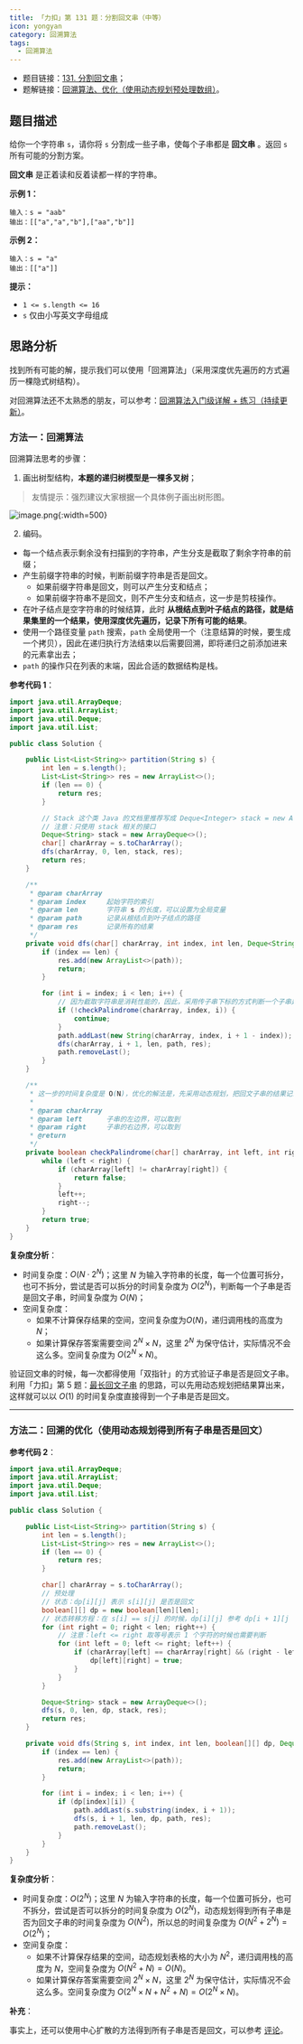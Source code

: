 ```yaml
---
title: 「力扣」第 131 题：分割回文串（中等）
icon: yongyan
category: 回溯算法
tags:
  - 回溯算法
---
```


- 题目链接：[131. 分割回文串](https://leetcode-cn.com/problems/palindrome-partitioning/)；
- 题解链接：[回溯算法、优化（使用动态规划预处理数组）](https://leetcode-cn.com/problems/palindrome-partitioning/solution/hui-su-you-hua-jia-liao-dong-tai-gui-hua-by-liweiw/)。

## 题目描述

给你一个字符串 `s`，请你将 `s` 分割成一些子串，使每个子串都是 **回文串** 。返回 `s` 所有可能的分割方案。

**回文串** 是正着读和反着读都一样的字符串。

**示例 1：**

```
输入：s = "aab"
输出：[["a","a","b"],["aa","b"]]
```

**示例 2：**

```
输入：s = "a"
输出：[["a"]]
```

**提示：**

- `1 <= s.length <= 16`
- `s` 仅由小写英文字母组成

## 思路分析

找到所有可能的解，提示我们可以使用「回溯算法」（采用深度优先遍历的方式遍历一棵隐式树结构）。

对回溯算法还不太熟悉的朋友，可以参考：[回溯算法入门级详解 + 练习（持续更新）](https://leetcode-cn.com/problems/permutations/solution/hui-su-suan-fa-python-dai-ma-java-dai-ma-by-liweiw/)。

### 方法一：回溯算法

回溯算法思考的步骤：

1. 画出树型结构，**本题的递归树模型是一棵多叉树**；

> 友情提示：强烈建议大家根据一个具体例子画出树形图。

![image.png](https://pic.leetcode-cn.com/298a80282ac3505fec3710abdc1e656c591cf7acaa3ba976151480729244b649-image.png){:width=500}

2. 编码。

- 每一个结点表示剩余没有扫描到的字符串，产生分支是截取了剩余字符串的前缀；
- 产生前缀字符串的时候，判断前缀字符串是否是回文。
  - 如果前缀字符串是回文，则可以产生分支和结点；
  - 如果前缀字符串不是回文，则不产生分支和结点，这一步是剪枝操作。
- 在叶子结点是空字符串的时候结算，此时 **从根结点到叶子结点的路径，就是结果集里的一个结果，使用深度优先遍历，记录下所有可能的结果**。
- 使用一个路径变量 `path` 搜索，`path` 全局使用一个（注意结算的时候，要生成一个拷贝），因此在递归执行方法结束以后需要回溯，即将递归之前添加进来的元素拿出去；
- `path` 的操作只在列表的末端，因此合适的数据结构是栈。

**参考代码 1**：

```Java []
import java.util.ArrayDeque;
import java.util.ArrayList;
import java.util.Deque;
import java.util.List;

public class Solution {

    public List<List<String>> partition(String s) {
        int len = s.length();
        List<List<String>> res = new ArrayList<>();
        if (len == 0) {
            return res;
        }

        // Stack 这个类 Java 的文档里推荐写成 Deque<Integer> stack = new ArrayDeque<Integer>();
        // 注意：只使用 stack 相关的接口
        Deque<String> stack = new ArrayDeque<>();
        char[] charArray = s.toCharArray();
        dfs(charArray, 0, len, stack, res);
        return res;
    }

    /**
     * @param charArray
     * @param index     起始字符的索引
     * @param len       字符串 s 的长度，可以设置为全局变量
     * @param path      记录从根结点到叶子结点的路径
     * @param res       记录所有的结果
     */
    private void dfs(char[] charArray, int index, int len, Deque<String> path, List<List<String>> res) {
        if (index == len) {
            res.add(new ArrayList<>(path));
            return;
        }

        for (int i = index; i < len; i++) {
            // 因为截取字符串是消耗性能的，因此，采用传子串下标的方式判断一个子串是否是回文子串
            if (!checkPalindrome(charArray, index, i)) {
                continue;
            }
            path.addLast(new String(charArray, index, i + 1 - index));
            dfs(charArray, i + 1, len, path, res);
            path.removeLast();
        }
    }

    /**
     * 这一步的时间复杂度是 O(N)，优化的解法是，先采用动态规划，把回文子串的结果记录在一个表格里
     *
     * @param charArray
     * @param left      子串的左边界，可以取到
     * @param right     子串的右边界，可以取到
     * @return
     */
    private boolean checkPalindrome(char[] charArray, int left, int right) {
        while (left < right) {
            if (charArray[left] != charArray[right]) {
                return false;
            }
            left++;
            right--;
        }
        return true;
    }
}
```

**复杂度分析**：

- 时间复杂度：$O(N \cdot  2^N)$；这里 $N$ 为输入字符串的长度，每一个位置可拆分，也可不拆分，尝试是否可以拆分的时间复杂度为 $O(2^N)$，判断每一个子串是否是回文子串，时间复杂度为 $O(N)$；
- 空间复杂度：
  - 如果不计算保存结果的空间，空间复杂度为$O(N)$，递归调用栈的高度为 $N$；
  - 如果计算保存答案需要空间 $2^N \times N$，这里 $2^N$ 为保守估计，实际情况不会这么多。空间复杂度为 $O(2^N \times N)$。

验证回文串的时候，每一次都得使用「双指针」的方式验证子串是否是回文子串。利用「力扣」第 5 题：[最长回文子串](https://leetcode-cn.com/problems/longest-palindromic-substring) 的思路，可以先用动态规划把结果算出来，这样就可以以 $O(1)$ 的时间复杂度直接得到一个子串是否是回文。

---

### 方法二：回溯的优化（使用动态规划得到所有子串是否是回文）

**参考代码 2**：

```Java []
import java.util.ArrayDeque;
import java.util.ArrayList;
import java.util.Deque;
import java.util.List;

public class Solution {

    public List<List<String>> partition(String s) {
        int len = s.length();
        List<List<String>> res = new ArrayList<>();
        if (len == 0) {
            return res;
        }

        char[] charArray = s.toCharArray();
        // 预处理
        // 状态：dp[i][j] 表示 s[i][j] 是否是回文
        boolean[][] dp = new boolean[len][len];
        // 状态转移方程：在 s[i] == s[j] 的时候，dp[i][j] 参考 dp[i + 1][j - 1]
        for (int right = 0; right < len; right++) {
            // 注意：left <= right 取等号表示 1 个字符的时候也需要判断
            for (int left = 0; left <= right; left++) {
                if (charArray[left] == charArray[right] && (right - left <= 2 || dp[left + 1][right - 1])) {
                    dp[left][right] = true;
                }
            }
        }

        Deque<String> stack = new ArrayDeque<>();
        dfs(s, 0, len, dp, stack, res);
        return res;
    }

    private void dfs(String s, int index, int len, boolean[][] dp, Deque<String> path, List<List<String>> res) {
        if (index == len) {
            res.add(new ArrayList<>(path));
            return;
        }

        for (int i = index; i < len; i++) {
            if (dp[index][i]) {
                path.addLast(s.substring(index, i + 1));
                dfs(s, i + 1, len, dp, path, res);
                path.removeLast();
            }
        }
    }
}
```

**复杂度分析**：

- 时间复杂度：$O(2^N)$；这里 $N$ 为输入字符串的长度，每一个位置可拆分，也可不拆分，尝试是否可以拆分的时间复杂度为 $O(2^N)$，动态规划得到所有子串是否为回文子串的时间复杂度为 $O(N^2)$，所以总的时间复杂度为 $O(N^2 + 2^N) = O(2^N)$；
- 空间复杂度：
  - 如果不计算保存结果的空间，动态规划表格的大小为 $N^2$，递归调用栈的高度为 $N$，空间复杂度为 $O(N^2 + N) = O(N)$。
  - 如果计算保存答案需要空间 $2^N \times N$，这里 $2^N$ 为保守估计，实际情况不会这么多。空间复杂度为 $O(2^N \times N + N^2 + N) = O(2^N \times N)$。

**补充**：

事实上，还可以使用中心扩散的方法得到所有子串是否是回文，可以参考 [评论](https://leetcode-cn.com/problems/palindrome-partitioning/solution/hui-su-you-hua-jia-liao-dong-tai-gui-hua-by-liweiw/249294)。
